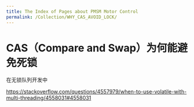 ```yaml
---
title: The Index of Pages about PMSM Motor Control
permalink: /Collection/WHY_CAS_AVOID_LOCK/
---
```


# CAS（Compare and Swap）为何能避免死锁

在无锁队列开发中


https://stackoverflow.com/questions/4557979/when-to-use-volatile-with-multi-threading/4558031#4558031


